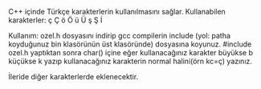 C++ içinde Türkçe karakterlerin kullanılmasını sağlar.
Kullanabilen karakterler:
ç
Ç
ö
Ö
ü
Ü
ş
Ş
İ

Kullanım: ozel.h dosyasını indirip gcc compilerin include (yol: patha koyduğunuz bin klasörünün üst klasöründe) dosyasına koyunuz. #include ozel.h yaptıktan sonra char() içine eğer kullanacağınız karakter büyükse b küçükse k yazıp kullanacağınız karakterin normal halini(örn kc=ç) yazınız.

İleride diğer karakterlerde eklenecektir.

